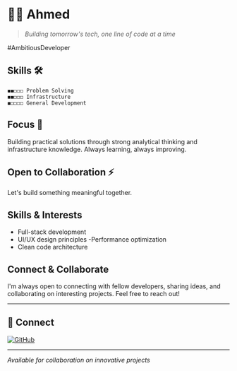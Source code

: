 # 👨‍💻 Ahmed

> *Building tomorrow's tech, one line of code at a time*

#AmbitiousDeveloper

## Skills 🛠️
```
◼️◼️◻️◻️◻️ Problem Solving
◼️◼️◻️◻️◻️ Infrastructure
◼️◻️◻️◻️◻️ General Development
```

## Focus 🎯
Building practical solutions through strong analytical thinking and infrastructure knowledge. Always learning, always improving.

## Open to Collaboration ⚡
Let's build something meaningful together.

## Skills & Interests

- Full-stack development
- UI/UX design principles
-Performance optimization
- Clean code architecture

## Connect & Collaborate

I'm always open to connecting with fellow developers, sharing ideas, and collaborating on interesting projects. Feel free to reach out!

---

## 🔗 Connect

[![GitHub](https://img.shields.io/badge/GitHub-100000?style=for-the-badge&logo=github&logoColor=white)](https://github.com/snow-arc)

---

*Available for collaboration on innovative projects*

